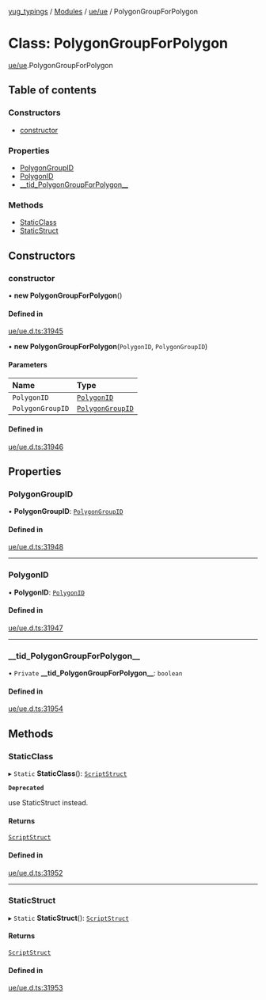 [yug_typings](../README.md) / [Modules](../modules.md) / [ue/ue](../modules/ue_ue.md) / PolygonGroupForPolygon

# Class: PolygonGroupForPolygon

[ue/ue](../modules/ue_ue.md).PolygonGroupForPolygon

## Table of contents

### Constructors

- [constructor](ue_ue.PolygonGroupForPolygon.md#constructor)

### Properties

- [PolygonGroupID](ue_ue.PolygonGroupForPolygon.md#polygongroupid)
- [PolygonID](ue_ue.PolygonGroupForPolygon.md#polygonid)
- [\_\_tid\_PolygonGroupForPolygon\_\_](ue_ue.PolygonGroupForPolygon.md#__tid_polygongroupforpolygon__)

### Methods

- [StaticClass](ue_ue.PolygonGroupForPolygon.md#staticclass)
- [StaticStruct](ue_ue.PolygonGroupForPolygon.md#staticstruct)

## Constructors

### constructor

• **new PolygonGroupForPolygon**()

#### Defined in

[ue/ue.d.ts:31945](https://github.com/YugMetaverse/yug_typings/blob/b7d9b19/ue/ue.d.ts#L31945)

• **new PolygonGroupForPolygon**(`PolygonID`, `PolygonGroupID`)

#### Parameters

| Name | Type |
| :------ | :------ |
| `PolygonID` | [`PolygonID`](ue_ue.PolygonID.md) |
| `PolygonGroupID` | [`PolygonGroupID`](ue_ue.PolygonGroupID.md) |

#### Defined in

[ue/ue.d.ts:31946](https://github.com/YugMetaverse/yug_typings/blob/b7d9b19/ue/ue.d.ts#L31946)

## Properties

### PolygonGroupID

• **PolygonGroupID**: [`PolygonGroupID`](ue_ue.PolygonGroupID.md)

#### Defined in

[ue/ue.d.ts:31948](https://github.com/YugMetaverse/yug_typings/blob/b7d9b19/ue/ue.d.ts#L31948)

___

### PolygonID

• **PolygonID**: [`PolygonID`](ue_ue.PolygonID.md)

#### Defined in

[ue/ue.d.ts:31947](https://github.com/YugMetaverse/yug_typings/blob/b7d9b19/ue/ue.d.ts#L31947)

___

### \_\_tid\_PolygonGroupForPolygon\_\_

• `Private` **\_\_tid\_PolygonGroupForPolygon\_\_**: `boolean`

#### Defined in

[ue/ue.d.ts:31954](https://github.com/YugMetaverse/yug_typings/blob/b7d9b19/ue/ue.d.ts#L31954)

## Methods

### StaticClass

▸ `Static` **StaticClass**(): [`ScriptStruct`](ue_ue.ScriptStruct.md)

**`Deprecated`**

use StaticStruct instead.

#### Returns

[`ScriptStruct`](ue_ue.ScriptStruct.md)

#### Defined in

[ue/ue.d.ts:31952](https://github.com/YugMetaverse/yug_typings/blob/b7d9b19/ue/ue.d.ts#L31952)

___

### StaticStruct

▸ `Static` **StaticStruct**(): [`ScriptStruct`](ue_ue.ScriptStruct.md)

#### Returns

[`ScriptStruct`](ue_ue.ScriptStruct.md)

#### Defined in

[ue/ue.d.ts:31953](https://github.com/YugMetaverse/yug_typings/blob/b7d9b19/ue/ue.d.ts#L31953)
